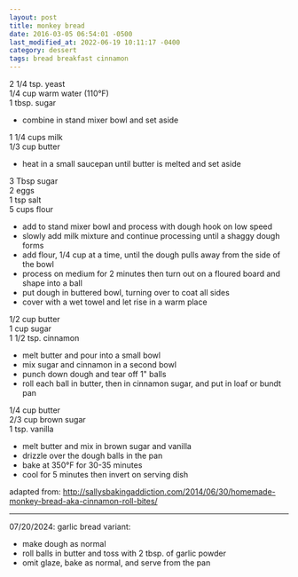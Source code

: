 ```yaml
---
layout: post
title: monkey bread
date: 2016-03-05 06:54:01 -0500
last_modified_at: 2022-06-19 10:11:17 -0400
category: dessert
tags: bread breakfast cinnamon
---
```

2 1/4 tsp. yeast  
1/4 cup warm water (110°F)  
1 tbsp. sugar  
* combine in stand mixer bowl and set aside

1 1/4 cups milk  
1/3 cup butter  
* heat in a small saucepan until butter is melted and set aside

3 Tbsp sugar  
2 eggs  
1 tsp salt  
5 cups flour  
* add to stand mixer bowl and process with dough hook on low speed
* slowly add milk mixture and continue processing until a shaggy dough forms
* add flour, 1/4 cup at a time, until the dough pulls away from the side of the bowl
* process on medium for 2 minutes then turn out on a floured board and shape into a ball
* put dough in buttered bowl, turning over to coat all sides
* cover with a wet towel and let rise in a warm place

1/2 cup butter  
1 cup sugar  
1 1/2 tsp. cinnamon  

* melt butter and pour into a small bowl
* mix sugar and cinnamon in a second bowl
* punch down dough and tear off 1" balls
* roll each ball in butter, then in cinnamon sugar, and put in loaf or bundt pan

1/4 cup butter  
2/3 cup brown sugar  
1 tsp. vanilla  

* melt butter and mix in brown sugar and vanilla
* drizzle over the dough balls in the pan
* bake at 350°F for 30-35 minutes
* cool for 5 minutes then invert on serving dish

adapted from: <http://sallysbakingaddiction.com/2014/06/30/homemade-monkey-bread-aka-cinnamon-roll-bites/>

---

07/20/2024: garlic bread variant:
* make dough as normal
* roll balls in butter and toss with 2 tbsp. of garlic powder
* omit glaze, bake as normal, and serve from the pan
